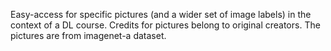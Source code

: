 Easy-access for specific pictures (and a wider set of image labels) in the context of a DL course. 
Credits for pictures belong to original creators. The pictures are from imagenet-a dataset.
